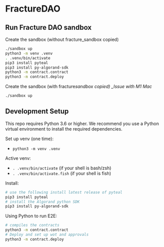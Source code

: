 # FractureDAO

## Run Fracture DAO sandbox

Create the sandbox (without fracture_sandbox copied)

```sh
./sandbox up
python3 -m venv .venv
. .venv/bin/activate
pip3 install pyteal
pip3 install py-algorand-sdk
python3 -m contract.contract
python3 -m contract.deploy
```

Create the sandbox (with fracture*sandbox copied)
\_Issue with M1 Mac*

```sh
./sandbox up
```

## Development Setup

This repo requires Python 3.6 or higher. We recommend you use a Python virtual environment to install
the required dependencies.

Set up venv (one time):

- `python3 -m venv .venv`

Active venv:

- `. .venv/bin/activate` (if your shell is bash/zsh)
- `. .venv/bin/activate.fish` (if your shell is fish)

Install:

```sh
# use the following install latest release of pyteal
pip3 install pyteal
# install the Algorand python SDK
pip3 install py-algorand-sdk
```

Using Python to run E2E:

```sh
# compiles the contracts
python3 -m contract.contract
# Deploy and set up wot and approvals
python3 -m contract.deploy
```
